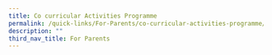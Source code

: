 ```yaml
---
title: Co curricular Activities Programme
permalink: /quick-links/For-Parents/co-curricular-activities-programme/
description: ""
third_nav_title: For Parents
---
```

